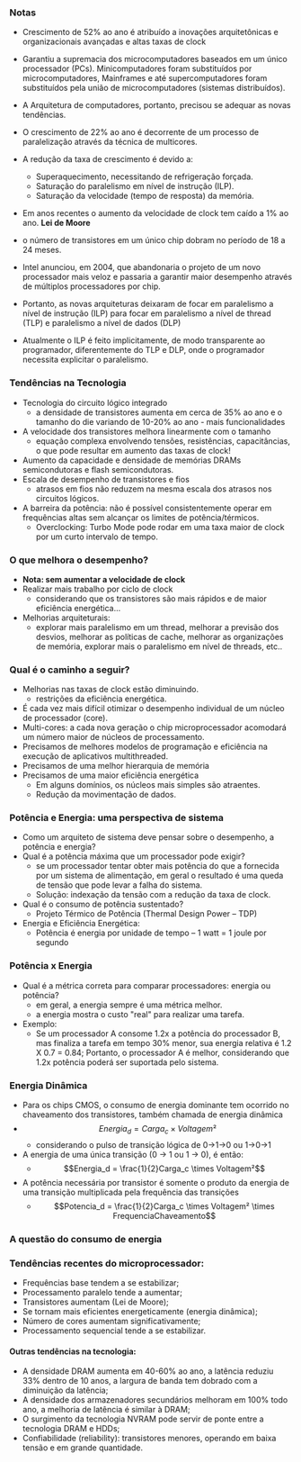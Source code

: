 ### Notas
- Crescimento de 52% ao ano é atribuído a inovações arquitetônicas e organizacionais avançadas e altas taxas de clock
- Garantiu a supremacia dos microcomputadores baseados em um único processador (PCs). Minicomputadores foram substituídos por microcomputadores, Mainframes e até supercomputadores foram substituídos pela união de microcomputadores (sistemas distribuídos).
- A Arquitetura de computadores, portanto, precisou se adequar as novas tendências.
- O crescimento de 22% ao ano é decorrente de um processo de paralelização através da técnica de multicores.
- A redução da taxa de crescimento é devido a:
	- Superaquecimento, necessitando de refrigeração forçada.
	- Saturação do paralelismo em nível de instrução (ILP).
	- Saturação da velocidade (tempo de resposta) da memória.
- Em anos recentes o aumento da velocidade de clock tem caído a 1% ao ano.
**Lei de Moore**
- o número de transistores em um único chip dobram no período de 18 a 24 meses.

- Intel anunciou, em 2004, que abandonaria o projeto de um novo processador mais veloz e passaria a garantir maior desempenho através de múltiplos processadores por chip.
- Portanto, as novas arquiteturas deixaram de focar em paralelismo a nível de instrução (ILP) para focar em paralelismo a nível de thread (TLP) e paralelismo a nível de dados (DLP)
- Atualmente o ILP é feito implicitamente, de modo transparente ao programador, diferentemente do TLP e DLP, onde o programador necessita explicitar o paralelismo.

### Tendências na Tecnologia
- Tecnologia do circuito lógico integrado
	- a densidade de transistores aumenta em cerca de 35% ao ano e o tamanho do die variando de 10-20% ao ano - mais funcionalidades
- A velocidade dos transistores melhora linearmente com o tamanho
	- equação complexa envolvendo tensões, resistências, capacitâncias, o que pode resultar em aumento das taxas de clock!
- Aumento da capacidade e densidade de memórias DRAMs semicondutoras e flash semicondutoras.
- Escala de desempenho de transistores e fios
	- atrasos em fios não reduzem na mesma escala dos atrasos nos circuitos lógicos.
- A barreira da potência: não é possível consistentemente operar em frequências altas sem alcançar os limites de potência/térmicos.
	- Overclocking: Turbo Mode pode rodar em uma taxa maior de clock por um curto intervalo de tempo.

### O que melhora o desempenho?
- **Nota: sem aumentar a velocidade de clock**
- Realizar mais trabalho por ciclo de clock
	- considerando que os transistores são mais rápidos e de maior eficiência energética...
- Melhorias arquiteturais:
	- explorar mais paralelismo em um thread, melhorar a previsão dos desvios, melhorar as políticas de cache, melhorar as organizações de memória, explorar mais o paralelismo em nível de threads, etc..

### Qual é o caminho a seguir?
- Melhorias nas taxas de clock estão diminuindo.
	- restrições da eficiência energética.
- É cada vez mais difícil otimizar o desempenho individual de um núcleo de processador (core).
- Multi-cores: a cada nova geração o chip microprocessador acomodará um número maior de núcleos de processamento.
- Precisamos de melhores modelos de programação e eficiência na execução de aplicativos multithreaded.
- Precisamos de uma melhor hierarquia de memória
- Precisamos de uma maior eficiência energética
	- Em alguns domínios, os núcleos mais simples são atraentes.
	- Redução da movimentação de dados.

### Potência e Energia: uma perspectiva de sistema
- Como um arquiteto de sistema deve pensar sobre o desempenho, a potência e energia?
- Qual é a potência máxima que um processador pode exigir?
	- se um processador tentar obter mais potência do que a fornecida por um sistema de alimentação, em geral o resultado é uma queda de tensão que pode levar a falha do sistema.
	- Solução: indexação da tensão com a redução da taxa de clock.
- Qual é o consumo de potência sustentado?
	- Projeto Térmico de Potência (Thermal Design Power – TDP)
- Energia e Eficiência Energética:
	- Potência é energia por unidade de tempo – 1 watt = 1 joule por segundo

### Potência x Energia
- Qual é a métrica correta para comparar processadores: energia ou potência?
	- em geral, a energia sempre é uma métrica melhor.
	- a energia mostra o custo "real" para realizar uma tarefa.
- Exemplo:
	- Se um processador A consome 1.2x a potência do processador B, mas finaliza a tarefa em tempo 30% menor, sua energia relativa é 1.2 X 0.7 = 0.84; Portanto, o processador A é melhor, considerando que 1.2x potência poderá ser suportada pelo sistema.

### Energia Dinâmica
- Para os chips CMOS, o consumo de energia dominante tem ocorrido no chaveamento dos transistores, também chamada de energia dinâmica
- $$Energia_d = Carga_c \times Voltagem²$$
	- considerando o pulso de transição lógica de 0->1->0 ou 1->0->1
- A energia de uma única transição (0 -> 1 ou 1 -> 0), é então:
	- $$Energia_d = \frac{1}{2}Carga_c \times Voltagem²$$
- A potência necessária por transistor é somente o produto da energia de uma transição multiplicada pela frequência das transições
	- $$Potencia_d = \frac{1}{2}Carga_c \times Voltagem² \times FrequenciaChaveamento$$

### A questão do consumo de energia

### Tendências recentes do microprocessador:
- Frequências base tendem a se estabilizar;
- Processamento paralelo tende a aumentar;
- Transistores aumentam (Lei de Moore);
- Se tornam mais eficientes energeticamente (energia dinâmica);
- Número de cores aumentam significativamente;
- Processamento sequencial tende a se estabilizar.

#### Outras tendências na tecnologia:
- A densidade DRAM aumenta em 40-60% ao ano, a latência reduziu 33% dentro de 10 anos, a largura de banda tem dobrado com a diminuição da latência;
- A densidade dos armazenadores secundários melhoram em 100% todo ano, a melhoria de latência é similar à DRAM;
- O surgimento da tecnologia NVRAM pode servir de ponte entre a tecnologia DRAM e HDDs;
- Confiabilidade (reliability): transistores menores, operando em baixa tensão e em grande quantidade.

